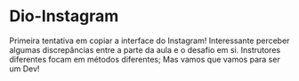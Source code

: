 # Dio-Instagram

Primeira tentativa em copiar a interface do Instagram!
Interessante perceber algumas discrepâncias entre a parte da aula e o desafio em si. Instrutores diferentes focam em métodos diferentes;
Mas vamos que vamos para ser um Dev!
